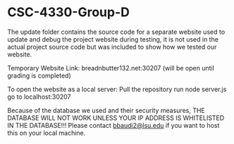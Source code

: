 # CSC-4330-Group-D

The update folder contains the source code for a separate website used to update and debug the project website during testing, it is not used in the actual project source code but was included to show how we tested our website.

Temporary Website Link: breadnbutter132.net:30207
(will be open until grading is completed)

To open the website as a local server:
Pull the repository
run node server.js
go to localhost:30207

Because of the database we used and their security measures, THE DATABASE WILL NOT WORK UNLESS YOUR IP ADDRESS IS WHITELISTED IN THE DATABASE!!!
Please contact bbaudi2@lsu.edu if you want to host this on your local machine.
